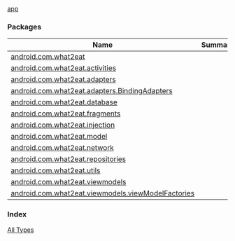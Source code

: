 [app](./index.md)

### Packages

| Name | Summary |
|---|---|
| [android.com.what2eat](android.com.what2eat/index.md) |  |
| [android.com.what2eat.activities](android.com.what2eat.activities/index.md) |  |
| [android.com.what2eat.adapters](android.com.what2eat.adapters/index.md) |  |
| [android.com.what2eat.adapters.BindingAdapters](android.com.what2eat.adapters.-binding-adapters/index.md) |  |
| [android.com.what2eat.database](android.com.what2eat.database/index.md) |  |
| [android.com.what2eat.fragments](android.com.what2eat.fragments/index.md) |  |
| [android.com.what2eat.injection](android.com.what2eat.injection/index.md) |  |
| [android.com.what2eat.model](android.com.what2eat.model/index.md) |  |
| [android.com.what2eat.network](android.com.what2eat.network/index.md) |  |
| [android.com.what2eat.repositories](android.com.what2eat.repositories/index.md) |  |
| [android.com.what2eat.utils](android.com.what2eat.utils/index.md) |  |
| [android.com.what2eat.viewmodels](android.com.what2eat.viewmodels/index.md) |  |
| [android.com.what2eat.viewmodels.viewModelFactories](android.com.what2eat.viewmodels.view-model-factories/index.md) |  |

### Index

[All Types](alltypes/index.md)